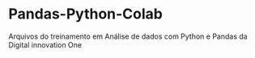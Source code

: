# Pandas-Python-Colab
Arquivos do treinamento em Análise de dados com Python e Pandas da Digital innovation One
